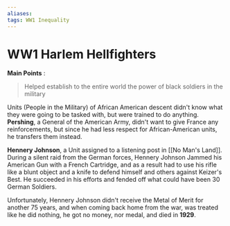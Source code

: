 ```yaml
---
aliases: 
tags: WW1 Inequality 
---
```

# WW1 Harlem Hellfighters
**Main Points** :
> Helped establish to the entire world the power of black soldiers in the military

Units (People in the Military) of African American descent didn't know what they were going to be tasked with, but were trained to do anything. **Pershing**, a General of the American Army, didn't want to give France any reinforcements, but since he had less respect for African-American units, he transfers them instead.

**Hennery Johnson**, a Unit assigned to a listening post in [[No Man's Land]]. During a silent raid from the German forces, Hennery Johnson Jammed his American Gun with a French Cartridge, and as a result had to use his rifle like a blunt object and a knife to defend himself and others against Keizer's Best. He succeeded in his efforts and fended off what could have been 30 German Soldiers. 

Unfortunately, Hennery Johnson didn't receive the Metal of Merit for another 75 years, and when coming back home from the war, was treated like he did nothing, he got no money, nor medal, and died in **1929**.